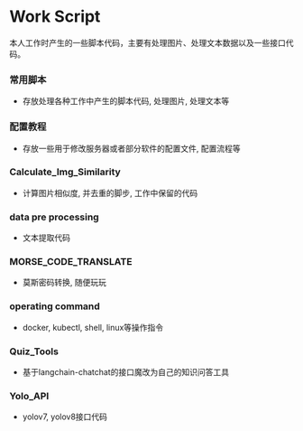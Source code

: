 # Work Script
本人工作时产生的一些脚本代码，主要有处理图片、处理文本数据以及一些接口代码。

### 常用脚本
- 存放处理各种工作中产生的脚本代码, 处理图片, 处理文本等

### 配置教程
- 存放一些用于修改服务器或者部分软件的配置文件, 配置流程等

### Calculate_Img_Similarity
- 计算图片相似度, 并去重的脚步, 工作中保留的代码

### data pre processing
- 文本提取代码

### MORSE_CODE_TRANSLATE
- 莫斯密码转换, 随便玩玩

### operating command
- docker, kubectl, shell, linux等操作指令

### Quiz_Tools
- 基于langchain-chatchat的接口魔改为自己的知识问答工具

### Yolo_API
- yolov7, yolov8接口代码


